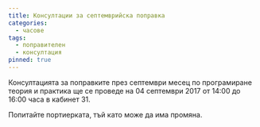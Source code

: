 ```yaml
---
title: Консултации за септемврийска поправка
categories:
  - часове
tags:
  - поправителен
  - консултация
pinned: true
---
```


Консултацията за поправките през септември месец по програмиране теория и практика ще се проведе на 04 септември 2017 от 14:00 до 16:00 часа в кабинет 31.


Попитайте портиерката, тъй като може да има промяна.
